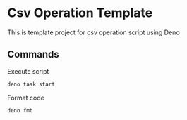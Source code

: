 # Csv Operation Template

This is template project for csv operation script using Deno

## Commands

Execute script

```bash
deno task start
```

Format code

```bash
deno fmt
```
